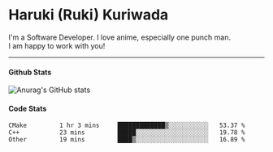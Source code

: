  # Haruki (Ruki) Kuriwada
 I'm a Software Developer. I love anime, especially one punch man. <br/>
 I am happy to work with you! 
<br/>

<hr />

#### Github Stats
![Anurag's GitHub stats](https://github-readme-stats.vercel.app/api?username=kuri-sun&hide=contribs,prs&theme=tokyonight)

#### Code Stats
<!--START_SECTION:waka-->

```text
CMake         1 hr 3 mins     █████████████▒░░░░░░░░░░░   53.37 %
C++           23 mins         █████░░░░░░░░░░░░░░░░░░░░   19.78 %
Other         19 mins         ████▒░░░░░░░░░░░░░░░░░░░░   16.89 %
```

<!--END_SECTION:waka-->
